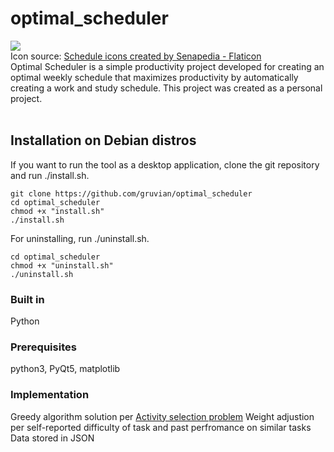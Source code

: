 # optimal_scheduler
![](https://github.com/gruvian/optimalScheduler/blob/main/logoLight.png) <br />
Icon source:
<a href="https://www.flaticon.com/free-icons/schedule" title="schedule icons">Schedule icons created by Senapedia - Flaticon</a>
<br /> Optimal Scheduler is a simple productivity project developed for creating an optimal weekly schedule that maximizes productivity by automatically creating a work and study schedule. This project was created as a personal project. <br /> <br />
## Installation on Debian distros

If you want to run the tool as a desktop application, clone the git repository and run ./install.sh. 

```shell
git clone https://github.com/gruvian/optimal_scheduler
cd optimal_scheduler
chmod +x "install.sh"
./install.sh
```

For uninstalling, run ./uninstall.sh.

```shell
cd optimal_scheduler
chmod +x "uninstall.sh"
./uninstall.sh
```

### Built in
Python

### Prerequisites
python3, PyQt5, matplotlib

### Implementation
Greedy algorithm solution per <a href="https://en.wikipedia.org/wiki/Activity_selection_problem">Activity selection problem</a>
Weight adjustion per self-reported difficulty of task and past perfromance on similar tasks
Data stored in JSON
